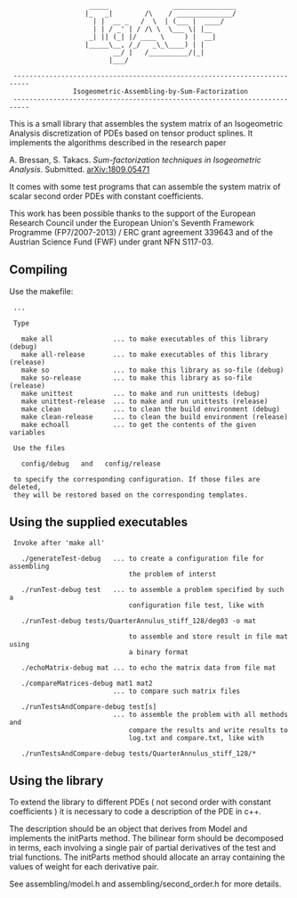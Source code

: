 ```
                    _____                ________________                   
                   |_   _|        /\    / ______________/                   
                     | |  __ _   /  \  | (___ |  ____/                      
                     | | / _' | / /\ \  \___ \| |__                         
                    _| || (_| |/ ____ \     ) |  __|                        
                   |_____\__, /_/   _\_\____) | |                           
                          __/ |   /__________/|_|                           
                         |___/                                              
                                                                            
 -------------------------------------------------------------------------- 
                Isogeometric-Assembling-by-Sum-Factorization                
 -------------------------------------------------------------------------- 
```

This is a small library that assembles the system matrix of an Isogeometric Analysis
discretization of PDEs based on tensor product splines. It implements the algorithms
described in the research paper

A. Bressan, S. Takacs. *Sum-factorization techniques in Isogeometric Analysis*.
Submitted. [arXiv:1809.05471](https://arxiv.org/abs/1809.05471)

It comes with some test programs that can assemble the system matrix of scalar
second order PDEs with constant coefficients.

This work has been possible thanks to the support of the European Research Council under
the European Union's Seventh Framework Programme (FP7/2007-2013) / ERC grant
agreement 339643 and of the Austrian Science Fund (FWF) under grant NFN S117-03.

## Compiling

Use the makefile:


```                                                                            
 ...
 
 Type                                                                       
                                                                            
   make all               ... to make executables of this library (debug)   
   make all-release       ... to make executables of this library (release) 
   make so                ... to make this library as so-file (debug)       
   make so-release        ... to make this library as so-file (release)     
   make unittest          ... to make and run unittests (debug)             
   make unittest-release  ... to make and run unittests (release)           
   make clean             ... to clean the build environment (debug)        
   make clean-release     ... to clean the build environment (release)      
   make echoall           ... to get the contents of the given variables    
                                                                            
 Use the files                                                              
                                                                            
   config/debug   and   config/release                                      
                                                                            
 to specify the corresponding configuration. If those files are deleted,    
 they will be restored based on the corresponding templates.                
```
## Using the supplied executables

```
 Invoke after 'make all'                                                    
                                                                            
   ./generateTest-debug   ... to create a configuration file for assembling 
                              the problem of interst                        
                                                                            
   ./runTest-debug test   ... to assemble a problem specified by such a     
                              configuration file test, like with            
                                                                            
   ./runTest-debug tests/QuarterAnnulus_stiff_128/deg03 -o mat              
                                                                            
                              to assemble and store result in file mat using
                              a binary format                               
                                                                            
   ./echoMatrix-debug mat ... to echo the matrix data from file mat         
                                                                            
   ./compareMatrices-debug mat1 mat2                                        
                          ... to compare such matrix files                  
                                                                            
   ./runTestsAndCompare-debug test[s]                                       
                          ... to assemble the problem with all methods and  
                              compare the results and write results to      
                              log.txt and compare.txt, like with            
                                                                            
   ./runTestsAndCompare-debug tests/QuarterAnnulus_stiff_128/*              

```

## Using the library

To extend the library to different PDEs ( not second order with constant
coefficients ) it is necessary to code a description of the PDE in c++.

The description should be an object that derives from Model and implements
the initParts method.
The bilinear form should be decomposed in terms, each involving a single
pair of partial derivatives of the test and trial functions.
The initParts method should allocate an array containing the values of
weight for each derivative pair.

See assembling/model.h and assembling/second_order.h for more details.

